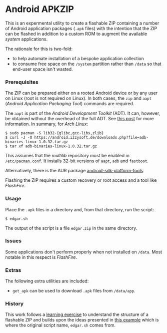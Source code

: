 Android APKZIP
==============

This is an expermental utility to create a flashable ZIP containing
a number of Android application packages (`.apk` files) with the
intention that the ZIP can be flashed in addition to a custom ROM 
to augment the available _system_ applications.

The rationale for this is two-fold:

* to help automate installation of a bespoke application collection
* to consume free space on the `/system` partition rather than `/data` so
  that end-user space isn't wasted.

### Prerequisites

The ZIP can be prepared either on a rooted Android device or by any user
on Linux (root is not required on Linux). In both cases, the `zip` and 
`aapt` (*Android Application Packaging Tool*) commands are required.

The `aapt` is part of the *Android Development Toolkit* (ADT). It can,
however, be obtained without the overhead of the full ADT. See [this
post][1] for more information. In summary, for *Arch Linux*:

    $ sudo pacman -S lib32-{glibc,gcc-libs,zlib}
    $ curl -J -O https://android.izzysoft.de/downloads.php?file=adb-binaries-linux-1.0.32.tar.gz
    $ tar xf adb-binaries-linux-1.0.32.tar.gz

This assumes that the _multilib_ repository must be enabled in `/etc/pacman.conf`. It installs 32-bit versions of `aapt`, `adb` and `fastboot`.

Alternatively, there is the AUR package [android-sdk-platform-tools][2].

[1]: http://android.stackexchange.com/a/156520
[2]: https://aur.archlinux.org/packages/android-sdk-platform-tools

Flashing the ZIP requires a custom recovery or root access and a tool
like *FlashFire*.

### Usage

Place the `.apk` files in a directory and, from that directory, run the
script:

    $ edgar.sh

The output of the script is a file `edgar.zip` in the same directory.

### Issues

Some applications don't perform properly when not installed on `/data`.
Most notable in this respect is *FlashFire*.

### Extras

The following extra utilities are included:

* `get_apk` can be used to download `.apk` files from `/data/app`.

### History

This work follows a [learning exercise][3] to understand the structure of
a flashable ZIP and builds upon the ideas presented in [this example][4]
which is where the original script name, `edgar.sh` comes from.

[3]: http://android.stackexchange.com/questions/156336
[4]: http://android.stackexchange.com/questions/143304
